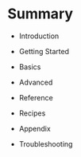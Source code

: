 # Summary

* Introduction

* Getting Started

* Basics

* Advanced

* Reference

* Recipes

* Appendix

* Troubleshooting



